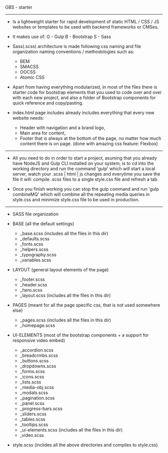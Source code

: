 GBS - starter

--------------------------------------------------------------------------------------------------------------------------------------------------------------

 - Is a lightweight starter for rapid development of static HTML / CSS / JS websites or templates to be used with backend frameworks or CMSes.

- It makes use of: 
	G - Gulp
	B - Bootstrap
	S - Sass

- Sass(.scss) architecture is made following css naming and file organization naming conventions / methodologies such as:
	- BEM
	- SMACSS
	- OOCSS
	- Atomic CSS

- Apart from having everything modularized, in most of the files there is starter code for bootstrap elements that you used to code over and over with each new project, and also a folder of Bootstrap components for quick reference and copy/pasting.

- index.html page includes already includes everything that every new website needs: 
	- Header with navigation and a brand logo,
	- Main area for content,
	- Footer that is always at the bottom of the page, no matter how much content there is on page. (done with amazing css feature: Flexbox)

--------------------------------------------------------------------------------------------------------------------------------------------------------------

- All you need to do in order to start a project, asuming that you already have NodeJS and Gulp CLI installed on your system, 
is to cd into the working directory and run the command 'gulp' which will start a local server, watch your .scss | html | js changes 
and everytime you save the file it will: compile .scss files to a single style.css file and refresh a tab.

- Once you finish working you can stop the gulp command and run 'gulp combineMQ' which will combine all the repeating media queries in style.css 
and minimize style.css file to be used in production.

--------------------------------------------------------------------------------------------------------------------------------------------------------------

- SASS file organization

 - BASE (all the default settings)
   - _base.scss (includes all the files in this dir)
   - _defaults.scss
   - _fonts.scss
   - _helpers.scss
   - _typography.scss
   - _variables.scss
   
 - LAYOUT (general layout elements of the page)
   - _footer.scss
   - _header.scss
   - _hero.scss
   - _layout.scss (includes all the files in this dir)		
   			
 - PAGES (meant for all the page specific css, that is not used somewhere else)
   - _pages.scss (includes all the files in this dir)
   - _homepage.scss
        
 - UI-ELEMENTS (most of the bootstrap components + a support for responsive video embed)          
   - _accordion.scss         
   - _breadcrmbs.scss
   - _buttons.scss
   - _dropdowns.scss
   - _forms.scss
   - _icons.scss
   - _lists.scss
   - _media-obj.scss
   - _modals.scss
   - _pagination.scss
   - _panel.scss
   - _progress-bars.scss
   - _sliders.scss
   - _tables.scss
   - _tooltips.scss
   - _ui-elements.scss (includes all the files in this dir)
   - _video.scss        

- style.scss (inclides all the above directories and compiles to style.css)











